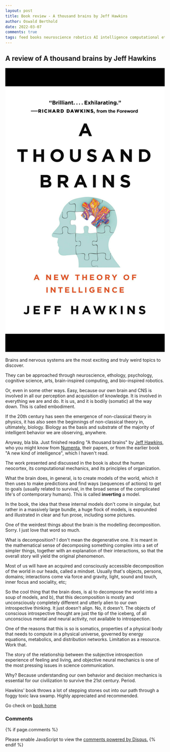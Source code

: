 ```yaml
---
layout: post
title: Book review - A thousand brains by Jeff Hawkins
author: Oswald Berthold
date: 2022-03-07
comments: true
tags: feed books neuroscience robotics AI intelligence computational ethology
---
```


## A review of A thousand brains by Jeff Hawkins

![This is an image](/assets/Hawkins-A-thousand-brains-1K.png)

Brains and nervous systems are the most exciting and truly weird
topics to discover.

They can be approached through neuroscience, ethology, psychology,
cognitive science, arts, brain-inspired computing, and bio-inspired
robotics.

Or, even in some other ways. Easy, because our own brain and CNS is
involved in all our perception and acquisition of knowledge. It is
involved in everything we are and do. It is us, and it is bodily
(somatic) all the way down. This is called embodiment.

If the 20th century has seen the emergence of non-classical theory in
physics, it has also seen the beginnings of non-classical theory in,
ultimately, biology. Biology as the basis and substrate of the
majority of intelligent behavior we are observing, anywhere.

Anyway, bla bla. Just finished reading "A thousand brains" by [Jeff
Hawkins](https://en.wikipedia.org/wiki/Jeff_Hawkins), who you might know from [Numenta](https://numenta.com), their
papers, or from the earlier book "A new kind of intelligence", which I
haven't read.

The work presented and discussed in the book is about the human
neocortex, its computational mechanics, and its principles of
organization.

What the brain does, in general, is to create models of the world,
which it then uses to make predictions and find ways (sequences of
actions) to get to goals (usually related to survival, in the broad
sense of the complicated life's of contemporary humans). This is
called **inverting** a model.

In the book, the idea that these internal models don't come in
singular, but rather in a massively large bundle, a huge flock of
models, is expounded and illustrated in clear and fun prose, including
some pictures.

One of the weirdest things about the brain is the modelling
decomposition. Sorry. I just love that word so much.

What is decomposition? I don't mean the degenerative one. It is meant
in the mathematical sense of decomposing something complex into a set
of simpler things, together with an explanation of their interactions,
so that the overall story will yield the original phenomenon.

Most of us will have an acquired and consciously accessible
decomposition of the world in our heads, called a mindset. Usually
that's objects, persons, domains; interactions come via force and
gravity, light, sound and touch, inner focus and sociality, etc;

So the cool thing that the brain does, is a) to decompose the world
into a soup of models, and b), that this decomposition is mostly and
unconsciously completely different and utterly alien to our own
introspective thinking. It just doesn't align. No, it doesn't. The
objects of conscious introspective thought are just the tip of the
iceberg, of all unconscious mental and neural activity, not available
to introspection.

One of the reasons that this is so is somatics, properties of a
physical body that needs to compute in a physical universe, governed
by energy equations, metabolics, and distribution networks. Limitation
as a resource. Work that.

The story of the relationship between the subjective introspection
experience of feeling and living, and objective neural mechanics is
one of the most pressing issues in science communication.

Why? Because understanding our own behavior and decision mechanics is
essential for our civilization to survive the 21st century. Period.

Hawkins' book throws a lot of stepping stones out into our path
through a foggy toxic lava swamp. Highly appreciated and recommended.

Go check on [book home](https://numenta.com/a-thousand-brains-by-jeff-hawkins)

### Comments

{% if page.comments %}
<div id="disqus_thread"></div>
<script>

/**
*  RECOMMENDED CONFIGURATION VARIABLES: EDIT AND UNCOMMENT THE SECTION BELOW TO INSERT DYNAMIC VALUES FROM YOUR PLATFORM OR CMS.
*  LEARN WHY DEFINING THESE VARIABLES IS IMPORTANT: https://disqus.com/admin/universalcode/#configuration-variables*/
/*
var disqus_config = function () {
this.page.url = PAGE_URL;  // Replace PAGE_URL with your page's canonical URL variable
this.page.identifier = PAGE_IDENTIFIER; // Replace PAGE_IDENTIFIER with your page's unique identifier variable
};
*/
(function() { // DON'T EDIT BELOW THIS LINE
var d = document, s = d.createElement('script');
s.src = '//x75.disqus.com/embed.js';
s.setAttribute('data-timestamp', +new Date());
(d.head || d.body).appendChild(s);
})();
</script>
<noscript>Please enable JavaScript to view the <a href="https://disqus.com/?ref_noscript">comments powered by Disqus.</a></noscript>
{% endif %}

